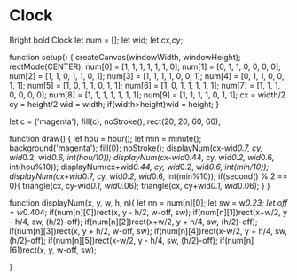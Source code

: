 # Clock
Bright bold Clock
let num = [];
let wid;
let cx,cy;

function setup() {
	createCanvas(windowWidth, windowHeight);
	rectMode(CENTER);
	num[0] = [1, 1, 1, 1, 1, 1, 0];
	num[1] = [0, 1, 1, 0, 0, 0, 0];
	num[2] = [1, 1, 0, 1, 1, 0, 1];
	num[3] = [1, 1, 1, 1, 0, 0, 1];
	num[4] = [0, 1, 1, 0, 0, 1, 1];
	num[5] = [1, 0, 1, 1, 0, 1, 1];
	num[6] = [1, 0, 1, 1, 1, 1, 1];
	num[7] = [1, 1, 1, 0, 0, 0, 0];
	num[8] = [1, 1, 1, 1, 1, 1, 1];
	num[9] = [1, 1, 1, 1, 0, 1, 1];
	cx = width/2
	cy = height/2
	wid = width;
	if(width>height)wid = height;
}

let c = ('magenta');
fill(c);
noStroke();
rect(20, 20, 60, 60);

function draw() {
	let hou = hour();
	let min = minute();
	background('magenta');
	fill(0);
	noStroke();
	displayNum(cx-wid*0.7, cy, wid*0.2, wid*0.6, int(hou/10));
	displayNum(cx-wid*0.44, cy, wid*0.2, wid*0.6, int(hou%10));
	displayNum(cx+wid*0.44, cy, wid*0.2, wid*0.6, int(min/10));
	displayNum(cx+wid*0.7, cy, wid*0.2, wid*0.6, int(min%10));
	if(second() % 2 == 0){
		triangle(cx, cy-wid*0.1, wid*0.06);
		triangle(cx, cy+wid*0.1, wid*0.06);
	}
}

function displayNum(x, y, w, h, n){
	let nn = num[n][0];
	let sw = w*0.23;
	let off = w*0.404;
	if(num[n][0])rect(x, y - h/2, w-off, sw);
	if(num[n][1])rect(x+w/2, y - h/4, sw, (h/2)-off);
	if(num[n][2])rect(x+w/2, y + h/4, sw, (h/2)-off);
	if(num[n][3])rect(x, y + h/2, w-off, sw);
	if(num[n][4])rect(x-w/2, y + h/4, sw, (h/2)-off);
	if(num[n][5])rect(x-w/2, y - h/4, sw, (h/2)-off);
	if(num[n][6])rect(x, y, w-off, sw);
	
}

